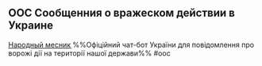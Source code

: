 ## OOC Сообщенния о вражеском действии в Украине
<abbr title="Офіційний чат-бот України для повідомлення про ворожі дії на території нашої держави">[Народный месник](https://t.me/ukraine_avanger_bot) </abbr>
%%Офіційний чат-бот України для повідомлення про ворожі дії на території нашої держави%%
#ooc